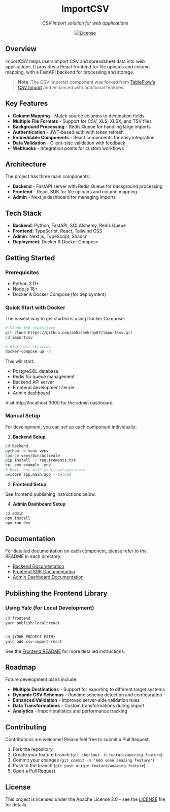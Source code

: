 <div align="center">

# ImportCSV

<p align="center">
  <em>CSV import solution for web applications</em>
</p>

[![License](https://img.shields.io/badge/License-Apache%202.0-blue.svg)](LICENSE)

</div>

## Overview

ImportCSV helps users import CSV and spreadsheet data into web applications. It provides a React frontend for file uploads and column mapping, with a FastAPI backend for processing and storage.

> **Note**: The CSV Importer component was forked from [TableFlow's CSV Import](https://github.com/tableflowhq/csv-import) and enhanced with additional features.

## Key Features

- **Column Mapping** - Match source columns to destination fields
- **Multiple File Formats** - Support for CSV, XLS, XLSX, and TSV files
- **Background Processing** - Redis Queue for handling large imports
- **Authentication** - JWT-based auth with token refresh
- **Embeddable Components** - React components for easy integration
- **Data Validation** - Client-side validation with feedback
- **Webhooks** - Integration points for custom workflows

## Architecture

The project has three main components:

- **Backend** - FastAPI server with Redis Queue for background processing
- **Frontend** - React SDK for file uploads and column mapping
- **Admin** - Next.js dashboard for managing imports

## Tech Stack

- **Backend**: Python, FastAPI, SQLAlchemy, Redis Queue
- **Frontend**: TypeScript, React, Tailwind CSS
- **Admin**: Next.js, TypeScript, Shadcn
- **Deployment**: Docker & Docker Compose

## Getting Started

### Prerequisites

- Python 3.11+
- Node.js 18+
- Docker & Docker Compose (for deployment)

### Quick Start with Docker

The easiest way to get started is using Docker Compose:

```bash
# Clone the repository
git clone https://github.com/abhishekray07/importcsv.git
cd importcsv

# Start all services
docker-compose up -d
```

This will start:

- PostgreSQL database
- Redis for queue management
- Backend API server
- Frontend development server
- Admin dashboard

Visit http://localhost:3000 for the admin dashboard.

### Manual Setup

For development, you can set up each component individually:

1. **Backend Setup**

```bash
cd backend
python -m venv venv
source venv/bin/activate
pip install -r requirements.txt
cp .env.example .env
# Edit .env with your configuration
uvicorn app.main:app --reload
```

2. **Frontend Setup**

See frontend publishing instructions below.

4. **Admin Dashboard Setup**

```bash
cd admin
npm install
npm run dev
```

## Documentation

For detailed documentation on each component, please refer to the README in each directory:

- [Backend Documentation](./backend/README.md)
- [Frontend SDK Documentation](./frontend/README.md)
- [Admin Dashboard Documentation](./admin/README.md)

## Publishing the Frontend Library

### Using Yalc (for Local Development)

```bash
cd frontend
yarn publish:local:react


cd {YOUR_PROJECT_PATH}
yalc add csv-import-react
```

See the [Frontend README](./frontend/README.md) for more detailed instructions.

## Roadmap

Future development plans include:

- **Multiple Destinations** - Support for exporting to different target systems
- **Dynamic CSV Schemas** - Runtime schema detection and configuration
- **Enhanced Validation** - Improved server-side validation rules
- **Data Transformations** - Custom transformations during import
- **Analytics** - Import statistics and performance tracking

## Contributing

Contributions are welcome! Please feel free to submit a Pull Request.

1. Fork the repository
2. Create your feature branch (`git checkout -b feature/amazing-feature`)
3. Commit your changes (`git commit -m 'Add some amazing feature'`)
4. Push to the branch (`git push origin feature/amazing-feature`)
5. Open a Pull Request

## License

This project is licensed under the Apache License 2.0 - see the [LICENSE](LICENSE) file for details.
